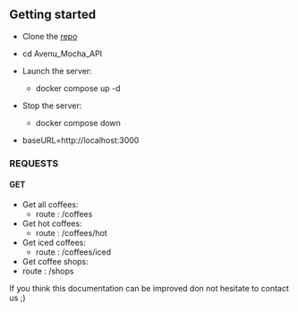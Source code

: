 ## Getting started
- Clone the [repo](https://github.com/juniorconseiltaker-technicaltest/Avenu_Mocha_API)
- cd Avenu_Mocha_API
- Launch the server:
  - docker compose up -d
- Stop the server:
  - docker compose down

- baseURL=http://localhost:3000


### REQUESTS

#### GET

- Get all coffees: 
  - route : /coffees
- Get hot coffees: 
  - route : /coffees/hot
- Get iced coffees: 
  - route : /coffees/iced
- Get coffee shops: 
 - route : /shops

If you think this documentation can be improved don not hesitate to contact us ;)

